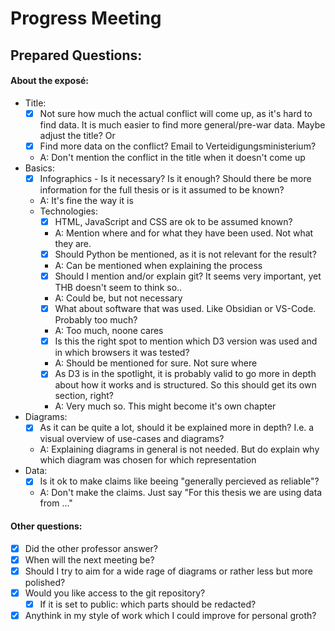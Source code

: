 # Progress Meeting

## Prepared Questions:
#### About the exposé:
- Title: 
	- [x] Not sure how much the actual conflict will come up, as it's hard to find data. It is much easier to find more general/pre-war data. Maybe adjust the title? Or
	- [x] Find more data on the conflict? Email to Verteidigungsministerium?
	- A: Don't mention the conflict in the title when it doesn't come up
- Basics: 
	- [x] Infographics - Is it necessary? Is it enough? Should there be more information for the full thesis or is it assumed to be known?
	- A: It's fine the way it is
	- Technologies:
		- [x] HTML, JavaScript and CSS are ok to be assumed known?
		- A: Mention where and for what they have been used. Not what they are.
		- [x] Should Python be mentioned, as it is not relevant for the result?
		- A: Can be mentioned when explaining the process
		- [x] Should I mention and/or explain git? It seems very important, yet THB doesn't seem to think so..
		- A: Could be, but not necessary
		- [x] What about software that was used. Like Obsidian or VS-Code. Probably too much?
		- A: Too much, noone cares
		- [x] Is this the right spot to mention which D3 version was used and in which browsers it was tested?
		- A: Should be mentioned for sure. Not sure where
		- [x] As D3 is in the spotlight, it is probably valid to go more in depth about how it works and is structured. So this should get its own section, right?
		- A: Very much so. This might become it's own chapter
- Diagrams: 
	- [x] As it can be quite a lot, should it be explained more in depth? I.e. a visual overview of use-cases and diagrams?
	- A: Explaining diagrams in general is not needed. But do explain why which diagram was chosen for which representation
- Data: 
	- [x] Is it ok to make claims like beeing "generally percieved as reliable"?
	- A: Don't make the claims. Just say "For this thesis we are using data from ..."
#### Other questions:
- [x] Did the other professor answer?
- [x] When will the next meeting be?
- [x] Should I try to aim for a wide rage of diagrams or rather less but more polished?
- [x] Would you like access to the git repository?
	- [x] If it is set to public: which parts should be redacted?
- [x] Anythink in my style of work which I could improve for personal groth?
